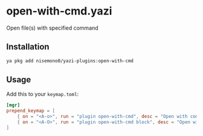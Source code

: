 # open-with-cmd.yazi
Open file(s) with specified command

## Installation
```sh
ya pkg add nisemono0/yazi-plugins:open-with-cmd
```

## Usage
Add this to your `keymap.toml`:
```toml
[mgr]
prepend_keymap = [
    { on = "<A-o>", run = "plugin open-with-cmd", desc = "Open with command in the terminal" },
    { on = "<A-O>", run = "plugin open-with-cmd block", desc = "Open with command in the terminal (block)" },
]
```


